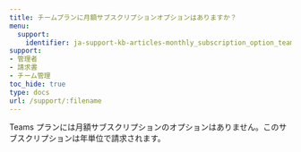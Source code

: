 ```yaml
---
title: チームプランに月額サブスクリプションオプションはありますか？
menu:
  support:
    identifier: ja-support-kb-articles-monthly_subscription_option_teams_plan
support:
- 管理者
- 請求書
- チーム管理
toc_hide: true
type: docs
url: /support/:filename
---
```


Teams プランには月額サブスクリプションのオプションはありません。このサブスクリプションは年単位で請求されます。